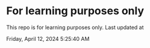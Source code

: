# For learning purposes only
This repo is for learning purposes only.
Last updated at

Friday, April 12, 2024 5:25:40 AM


